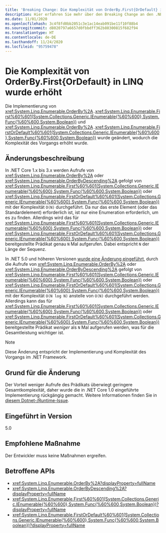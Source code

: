 ```yaml
---
title: 'Breaking Change: Die Komplexität von OrderBy.First{OrDefault} in LINQ wurde erhöht'
description: Hier erfahren Sie mehr über den Breaking Change an den .NET-Kernbibliotheken in .NET 5.0, durch den die Implementierung von OrderBy.First geändert wurde.
ms.date: 11/01/2020
ms.openlocfilehash: 3c4f8fd0bb2051c3e1ac14eab091be11f10f88b4
ms.sourcegitcommit: d8020797a6657d0fbbdff362b80300815f682f94
ms.translationtype: HT
ms.contentlocale: de-DE
ms.lasthandoff: 11/24/2020
ms.locfileid: "95759478"
---
```

# <a name="complexity-of-linq-orderbyfirstordefault-increased"></a>Die Komplexität von OrderBy.First{OrDefault} in LINQ wurde erhöht

Die Implementierung von <xref:System.Linq.Enumerable.OrderBy%2A>`.`<xref:System.Linq.Enumerable.First%60%601(System.Collections.Generic.IEnumerable{%60%600},System.Func{%60%600,System.Boolean})> und <xref:System.Linq.Enumerable.OrderBy%2A>`.`<xref:System.Linq.Enumerable.FirstOrDefault%60%601(System.Collections.Generic.IEnumerable{%60%600},System.Func{%60%600,System.Boolean})> wurde geändert, wodurch die Komplexität des Vorgangs erhöht wurde.

## <a name="change-description"></a>Änderungsbeschreibung

In .NET Core 1.x bis 3.x werden Aufrufe von <xref:System.Linq.Enumerable.OrderBy%2A> oder <xref:System.Linq.Enumerable.OrderByDescending%2A> gefolgt von <xref:System.Linq.Enumerable.First%60%601(System.Collections.Generic.IEnumerable{%60%600},System.Func{%60%600,System.Boolean})> oder <xref:System.Linq.Enumerable.FirstOrDefault%60%601(System.Collections.Generic.IEnumerable{%60%600},System.Func{%60%600,System.Boolean})> mit der Komplexität `O(N)` durchgeführt. Da nur das erste Element (oder das Standardelement) erforderlich ist, ist nur eine Enumeration erforderlich, um es zu finden. Allerdings wird das für <xref:System.Linq.Enumerable.First%60%601(System.Collections.Generic.IEnumerable{%60%600},System.Func{%60%600,System.Boolean})> oder <xref:System.Linq.Enumerable.FirstOrDefault%60%601(System.Collections.Generic.IEnumerable{%60%600},System.Func{%60%600,System.Boolean})> bereitgestellte Prädikat genau `N` Mal aufgerufen. Dabei entspricht `N` der Länge der Sequenz.

In .NET 5.0 und höheren Versionen [wurde eine Änderung eingeführt](https://github.com/dotnet/runtime/pull/36643), durch die Aufrufe von <xref:System.Linq.Enumerable.OrderBy%2A> oder <xref:System.Linq.Enumerable.OrderByDescending%2A> gefolgt von <xref:System.Linq.Enumerable.First%60%601(System.Collections.Generic.IEnumerable{%60%600},System.Func{%60%600,System.Boolean})> oder <xref:System.Linq.Enumerable.FirstOrDefault%60%601(System.Collections.Generic.IEnumerable{%60%600},System.Func{%60%600,System.Boolean})> mit der Komplexität `O(N log N)` anstelle von `O(N)` durchgeführt werden. Allerdings kann das für <xref:System.Linq.Enumerable.First%60%601(System.Collections.Generic.IEnumerable{%60%600},System.Func{%60%600,System.Boolean})> oder <xref:System.Linq.Enumerable.FirstOrDefault%60%601(System.Collections.Generic.IEnumerable{%60%600},System.Func{%60%600,System.Boolean})> bereitgestellte Prädikat *weniger* als `N` Mal aufgerufen werden, was für die Gesamtleistung wichtiger ist.

> [!NOTE]
> Diese Änderung entspricht der Implementierung und Komplexität des Vorgangs im .NET Framework.

## <a name="reason-for-change"></a>Grund für die Änderung

Der Vorteil weniger Aufrufe des Prädikats überwiegt geringere Gesamtkomplexität, daher wurde die in .NET Core 1.0 eingeführte Implementierung rückgängig gemacht. Weitere Informationen finden Sie in [diesem Dotnet-/Runtime-Issue](https://github.com/dotnet/runtime/issues/31554).

## <a name="version-introduced"></a>Eingeführt in Version

5.0

## <a name="recommended-action"></a>Empfohlene Maßnahme

Der Entwickler muss keine Maßnahmen ergreifen.

## <a name="affected-apis"></a>Betroffene APIs

- <xref:System.Linq.Enumerable.OrderBy%2A?displayProperty=fullName>
- <xref:System.Linq.Enumerable.OrderByDescending%2A?displayProperty=fullName>
- <xref:System.Linq.Enumerable.First%60%601(System.Collections.Generic.IEnumerable{%60%600},System.Func{%60%600,System.Boolean})?displayProperty=fullName>
- <xref:System.Linq.Enumerable.FirstOrDefault%60%601(System.Collections.Generic.IEnumerable{%60%600},System.Func{%60%600,System.Boolean})?displayProperty=fullName>

<!--

### Category

Core .NET libraries

### Affected APIs

- `Overload:System.Linq.Enumerable.OrderBy`
- `Overload:System.Linq.Enumerable.OrderByDescending`
- `M:System.Linq.Enumerable.First``1(System.Collections.Generic.IEnumerable{``0},System.Func{``0,System.Boolean})`
- `M:System.Linq.Enumerable.FirstOrDefault``1(System.Collections.Generic.IEnumerable{``0},System.Func{``0,System.Boolean})`

-->
